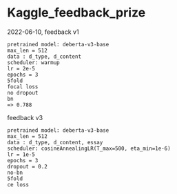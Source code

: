 # Kaggle_feedback_prize

2022-06-10, feedback v1

```
pretrained model: deberta-v3-base
max_len = 512
data : d_type, d_content
scheduler: warmup
lr = 2e-5
epochs = 3
5fold
focal loss
no dropout
bn
=> 0.788
```



feedback v3

```
pretrained model: deberta-v3-base
max_len = 512
data : d_type, d_content, essay
scheduler: cosineAnnealingLR(T_max=500, eta_min=1e-6)
lr = 1e-5
epochs = 3
dropout = 0.2
no-bn
5fold
ce loss
```


